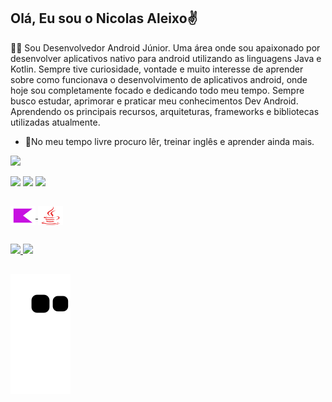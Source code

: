 ## Olá, Eu sou o Nicolas Aleixo✌️

👨‍💻 Sou Desenvolvedor Android Júnior. Uma área onde sou apaixonado por desenvolver aplicativos nativo para android utilizando as linguagens Java e Kotlin. Sempre tive curiosidade, vontade e muito interesse de aprender sobre como funcionava o desenvolvimento de aplicativos android, onde hoje sou completamente focado e dedicando todo meu tempo. Sempre busco estudar, aprimorar e praticar meu conhecimentos Dev Android. Aprendendo os principais recursos, arquiteturas, frameworks e bibliotecas utilizadas atualmente.

- 🚀No meu tempo livre procuro lêr, treinar inglês e aprender ainda mais.

[![](https://visitcount.itsvg.in/api?id=Aleixo-Dev&label=Profile%20Views&icon=5&pretty=false)](https://visitcount.itsvg.in)

<div>
 <a href="https://www.instagram.com/nicolas09aa/"><img src="https://img.shields.io/badge/Instagram-E4405F?style=for-the-badge&logo=instagram&logoColor=white"></a>
 <a href="https://www.linkedin.com/in/nicolas-aleixo/"><img src="https://img.shields.io/badge/LinkedIn-0077B5?style=for-the-badge&logo=linkedin&logoColor=white"></a>
 <a href="nicolasaleixo2020@gmail.com"><img src="https://img.shields.io/badge/Gmail-D14836?style=for-the-badge&logo=gmail&logoColor=white"</a>
</div> 

##
 
<div style="display: inline_block">
 <img align="center" alt="Nicolas-Kotlin" height="30" width="40" src="https://raw.githubusercontent.com/devicons/devicon/master/icons/kotlin/kotlin-plain.svg">
 <img align="center" alt="Nicolas-Java" height="30" width="40" src="https://raw.githubusercontent.com/devicons/devicon/master/icons/java/java-plain.svg">
</div>

<!-- <img src="https://user-images.githubusercontent.com/70382532/138322189-2db8df52-9dcb-40a0-88a8-c365466bd33d.gif" width="700" height="400" /> -->

<!-- [![GitHub Streak](https://github-readme-streak-stats.herokuapp.com?user=Aleixo-Dev&theme=dracula&border_radius=4&locale=pt_BR&date_format=j%2Fn%5B%2FY%5D)](https://git.io/streak-stats)  -->
 
##

<div style="display: inline_block">
 <img height="150em" src="https://github-readme-streak-stats.herokuapp.com?user=Aleixo-Dev&theme=dracula&border_radius=4&locale=pt_BR&date_format=j%2Fn%5B%2FY%5D" />
 <img height="150em" src="https://github-readme-stats.vercel.app/api?username=aleixo-dev&show_icons=true&theme=dracula&inclue_all_commits=true&count_private=true" />
</div>

<!-- <img height="150em" src="https://github-readme-stats.vercel.app/api/top-langs/?username=aleixo-dev&layout=compact&langs_count=7&theme=dracula" /> -->

##
    
![Snake animation](https://github.com/Aleixo-Dev/Aleixo-Dev/blob/output/github-contribution-grid-snake.svg)
